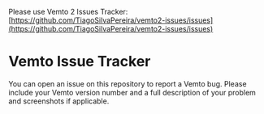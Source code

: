 Please use Vemto 2 Issues Tracker: [https://github.com/TiagoSilvaPereira/vemto2-issues/issues](https://github.com/TiagoSilvaPereira/vemto2-issues/issues)

# Vemto Issue Tracker

You can open an issue on this repository to report a Vemto bug. Please include your Vemto version number and a full description of your problem and screenshots if applicable.
